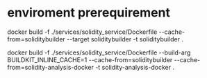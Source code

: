 
# enviroment prerequirement

docker build -f ./services/solidity_service/Dockerfile --cache-from=soliditybuilder --target soliditybuilder -t soliditybuilder .

docker build -f ./services/solidity_service/Dockerfile --build-arg BUILDKIT_INLINE_CACHE=1 --cache-from=soliditybuilder --cache-from=solidity-analysis-docker -t solidity-analysis-docker .

